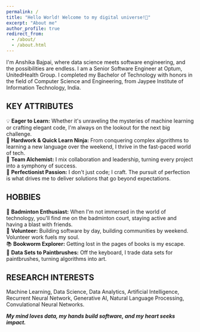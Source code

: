 ```yaml
---
permalink: /
title: "Hello World! Welcome to my digital universe!🚀"
excerpt: "About me"
author_profile: true
redirect_from: 
  - /about/
  - /about.html
---
```


I'm Anshika Bajpai, where data science meets software engineering, and the possibilities are endless. I am a Senior Software Engineer at Optum, UnitedHealth Group. I completed my Bachelor of Technology with honors in the field of Computer Science and Engineering, from Jaypee Institute of Information Technology, India.


KEY ATTRIBUTES
---------
💡 **Eager to Learn:** Whether it's unraveling the mysteries of machine learning or crafting elegant code, I'm always on the lookout for the next big challenge. <br>
💪 **Hardwork & Quick Learn Ninja:** From conquering complex algorithms to learning a new language over the weekend, I thrive in the fast-paced world of tech. <br>
🤝 **Team Alchemist:** I mix collaboration and leadership, turning every project into a symphony of success. <br>
🌟 **Perfectionist Passion:** I don't just code; I craft. The pursuit of perfection is what drives me to deliver solutions that go beyond expectations. <br>

HOBBIES
----------
🏸 **Badminton Enthusiast:** When I'm not immersed in the world of technology, you'll find me on the badminton court, staying active and having a blast with friends. <br>
🤝 **Volunteer:** Building software by day, building communities by weekend. Volunteer work fuels my soul. <br>
📚 **Bookworm Explorer:** Getting lost in the pages of books is my escape.<br>
🎨 **Data Sets to Paintbrushes:** Off the keyboard, I trade data sets for paintbrushes, turning algorithms into art.<br>


RESEARCH INTERESTS
--------
Machine Learning, Data Science, Data Analytics, Artificial Intelligence, Recurrent Neural Network, Generative AI, Natural Language Processing, Convulational Neural Networks.


***My mind loves data, my hands build software, and my heart seeks impact.***
